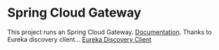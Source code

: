 # Spring Cloud Gateway

This project runs an Spring Cloud Gateway. [Documentation](https://spring.io/projects/spring-cloud-gateway).
Thanks to Eureka discovery client... [Eureka Discovery Client](https://docs.spring.io/spring-cloud-netflix/reference/spring-cloud-netflix.html#_service_discovery_eureka_clients)
